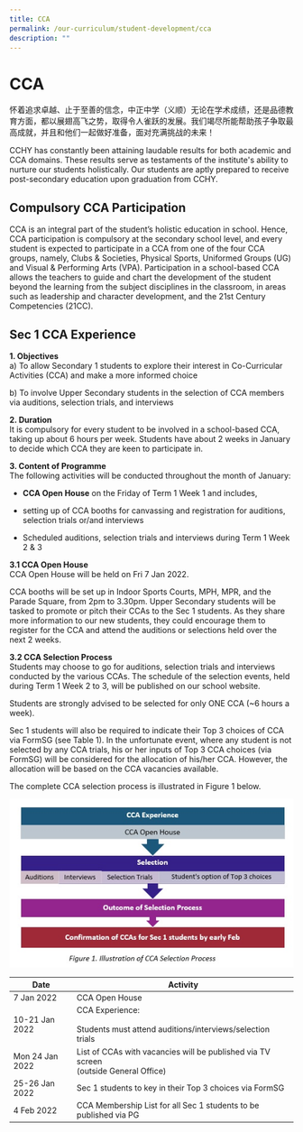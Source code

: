 ```yaml
---
title: CCA
permalink: /our-curriculum/student-development/cca
description: ""
---
```

# **CCA**

怀着追求卓越、止于至善的信念，中正中学（义顺）无论在学术成绩，还是品德教育方面，都以展翅高飞之势，取得令人雀跃的发展。我们竭尽所能帮助孩子争取最高成就，并且和他们一起做好准备，面对充满挑战的未来！

  

CCHY has constantly been attaining laudable results for both academic and CCA domains. These results serve as testaments of the institute's ability to nurture our students holistically. Our students are aptly prepared to receive post-secondary education upon graduation from CCHY.

  

## Compulsory CCA Participation

CCA is an integral part of the student’s holistic education in school. Hence, CCA participation is compulsory at the secondary school level, and every student is expected to participate in a CCA from one of the four CCA groups, namely, Clubs & Societies, Physical Sports, Uniformed Groups (UG) and Visual & Performing Arts (VPA). Participation in a school-based CCA allows the teachers to guide and chart the development of the student beyond the learning from the subject disciplines in the classroom, in areas such as leadership and character development, and the 21st Century Competencies (21CC).

## Sec 1 CCA Experience

**1. Objectives**  
a) To allow Secondary 1 students to explore their interest in Co-Curricular Activities (CCA) and make a more informed choice

b) To involve Upper Secondary students in the selection of CCA members via auditions, selection trials, and interviews

**2. Duration**   
It is compulsory for every student to be involved in a school-based CCA, taking up about 6 hours per week. Students have about 2 weeks in January to decide which CCA they are keen to participate in.

**3. Content of Programme**  
The following activities will be conducted throughout the month of January:

*   **CCA Open House** on the Friday of Term 1 Week 1 and includes,       

*   setting up of CCA booths for canvassing and registration for auditions, selection trials or/and interviews

*   Scheduled auditions, selection trials and interviews during Term 1 Week 2 & 3  
    

  

**3.1 CCA Open House**   
CCA Open House will be held on Fri 7 Jan 2022.

CCA booths will be set up in Indoor Sports Courts, MPH, MPR, and the Parade Square, from 2pm to 3.30pm. Upper Secondary students will be tasked to promote or pitch their CCAs to the Sec 1 students. As they share more information to our new students, they could encourage them to register for the CCA and attend the auditions or selections held over the next 2 weeks.  

**3.2 CCA Selection Process**   
Students may choose to go for auditions, selection trials and interviews conducted by the various CCAs. The schedule of the selection events, held during Term 1 Week 2 to 3, will be published on our school website. 

Students are strongly advised to be selected for only ONE CCA (~6 hours a week).

Sec 1 students will also be required to indicate their Top 3 choices of CCA via FormSG (see Table 1). In the unfortunate event, where any student is not selected by any CCA trials, his or her inputs of Top 3 CCA choices (via FormSG) will be considered for the allocation of his/her CCA. However, the allocation will be based on the CCA vacancies available.

The complete CCA selection process is illustrated in Figure 1 below.

![](/images/2022%20CCA1.jpg)

| Date 	| Activity 	|
| ---	| ---	|
| 7 Jan 2022 	| CCA Open House 	|
| 10-21 Jan 2022 	| CCA Experience:<br><br>Students must attend auditions/interviews/selection trials 	|
| Mon 24 Jan 2022  	| List of CCAs with vacancies will be published via TV screen<br>(outside General Office) 	|
| 25-26 Jan 2022  	| Sec 1 students to key in their Top 3 choices via FormSG 	|
| 4 Feb 2022  	| CCA Membership List for all Sec 1 students to be published via PG 	|